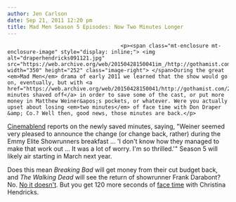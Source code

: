 ```yaml
---
author: Jen Carlson
date: Sep 21, 2011 12:20 pm
title: Mad Men Season 5 Episodes: Now Two Minutes Longer
---
```


	
										<p><span class="mt-enclosure mt-enclosure-image" style="display: inline;"> <img alt="draperhendricks091121.jpg" src="https://web.archive.org/web/20150428150041im_/http://gothamist.com/attachments/arts_jen/draperhendricks091121.jpg" width="350" height="252" class="image-right"> </span>During the great <em>Mad Men</em> drama of early 2011 we learned that the show would go on, eventually, but with <a href="https://web.archive.org/web/20150428150041/http://gothamist.com/2011/04/01/mad_men_5.php">two minutes shaved off</a> in order to save some of the cast, or put more money in Matthew Weiner&apos;s pockets, or whatever. Were you actually upset about losing <em>two minutes</em> of face time with Don Draper &amp; Co.? Well then, good news, those minutes are back.</p>

<p><a href="https://web.archive.org/web/20150428150041/http://www.cinemablend.com/television/AMC-Restores-Mad-Men-Running-Length-Upcoming-Season-35245.html">Cinemablend</a> reports on the newly saved minutes, saying, &quot;Weiner seemed very pleased to announce the change (or change back, rather) during the Emmy Elite Showrunners breakfast ... &apos;I don&apos;t know how they managed to make that work out ... It was a lot of worry. I&apos;m so thrilled.&apos;&quot; Season 5 will likely air starting in March next year.</p>

<p>Does this mean <em>Breaking Bad</em> will get money from their cut budget back, and <em>The Walking Dead</em> will see the return of showrunner Frank Darabont? No. <a href="https://web.archive.org/web/20150428150041/http://gothamist.com/2011/08/16/did_mad_men_kill_every_other_amc_sh.php">No it doesn&apos;t</a>. But you get 120 more seconds of <a href="https://web.archive.org/web/20150428150041/http://gothamist.com/2011/05/25/christina_hendricks_says_her_breast.php">face time</a> with Christina Hendricks.</p>					
										
									
				